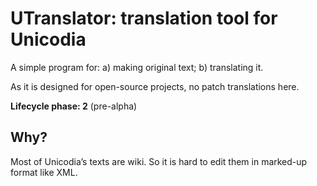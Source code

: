 # UTranslator: translation tool for Unicodia

A simple program for: a) making original text; b) translating it.

As it is designed for open-source projects, no patch translations here.

**Lifecycle phase: 2** (pre-alpha)

## Why?

Most of Unicodia’s texts are wiki. So it is hard to edit them in marked-up format like XML.
